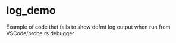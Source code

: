 # log_demo
Example of code that fails to show defmt log output when run from VSCode/probe.rs debugger
